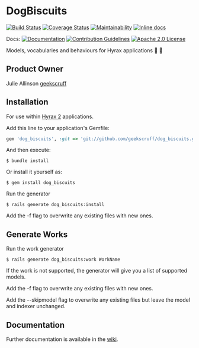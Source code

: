 # DogBiscuits

[![Build Status](https://travis-ci.org/samvera-labs/dog_biscuits.svg?branch=cleanup)](https://travis-ci.org/samvera-labs/dog_biscuits)
[![Coverage Status](https://coveralls.io/repos/github/samvera-labs/dog_biscuits/badge.svg?branch=master)](https://coveralls.io/github/samvera-labs/dog_biscuits?branch=master)
[![Maintainability](https://api.codeclimate.com/v1/badges/10912dcb2451a6c4490c/maintainability)](https://codeclimate.com/github/samvera-labs/dog_biscuits/maintainability)
[![Inline docs](http://inch-ci.org/github/samvera-labs/dog_biscuits.svg?branch=master)](http://inch-ci.org/github/samvera-labs/dog_biscuits)

Docs: 
[![Documentation](http://img.shields.io/badge/DOCUMENTATION-wiki-blue.svg)](https://github.com/samvera-labs/dog_biscuits/wiki)
[![Contribution Guidelines](http://img.shields.io/badge/CONTRIBUTING-Guidelines-blue.svg)](./CONTRIBUTING.md)
[![Apache 2.0 License](http://img.shields.io/badge/APACHE2-license-blue.svg)](./LICENSE)

Models, vocabularies and behaviours for Hyrax applications :dog: :cookie:

## Product Owner

Julie Allinson [geekscruff](https://github.com/geekscruff)


## Installation

For use within [Hyrax 2](https://github.com/samvera/hyrax) applications. 

Add this line to your application's Gemfile:

```ruby
gem 'dog_biscuits', :git => 'git://github.com/geekscruff/dog_biscuits.git'
```

And then execute:

    $ bundle install

Or install it yourself as:

    $ gem install dog_biscuits

Run the generator

    $ rails generate dog_biscuits:install

Add the -f flag to overwrite any existing files with new ones.

## Generate Works

Run the work generator

    $ rails generate dog_biscuits:work WorkName
    
If the work is not supported, the generator will give you a list of supported models.

Add the -f flag to overwrite any existing files with new ones.

Add the --skipmodel flag to overwrite any existing files but leave the model and indexer unchanged.

## Documentation

Further documentation is available in the [wiki](https://github.com/samvera-labs/dog_biscuits/wiki).
